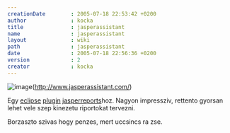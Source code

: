 ```yaml
---
creationDate        : 2005-07-18 22:53:42 +0200 
author              : kocka 
title               : jasperassistant 
name                : jasperassistant 
layout              : wiki 
path                : jasperassistant 
date                : 2005-07-18 22:56:36 +0200 
version             : 2 
creator             : kocka 
---
```

![image](http://www.jasperassistant.com/images/logo2-small.png)(http://www.jasperassistant.com/)

Egy [eclipse](Eclipse.html) [plugin](plugin.html) [jasperreports](jasperreports.html)hoz. Nagyon impressziv, rettento gyorsan lehet vele szep kinezetu riportokat tervezni.

Borzaszto szivas hogy penzes, mert uccsincs ra zse.
